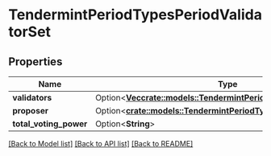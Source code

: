 # TendermintPeriodTypesPeriodValidatorSet

## Properties

Name | Type | Description | Notes
------------ | ------------- | ------------- | -------------
**validators** | Option<[**Vec<crate::models::TendermintPeriodTypesPeriodValidator>**](tendermint.types.Validator.md)> |  | [optional]
**proposer** | Option<[**crate::models::TendermintPeriodTypesPeriodValidator**](tendermint.types.Validator.md)> |  | [optional]
**total_voting_power** | Option<**String**> |  | [optional]

[[Back to Model list]](../README.md#documentation-for-models) [[Back to API list]](../README.md#documentation-for-api-endpoints) [[Back to README]](../README.md)


